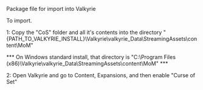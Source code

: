 Package file for import into Valkyrie

To import.

1: Copy the "CoS" folder and all it's contents into the directory "{PATH_TO_VALKYRIE_INSTALL}\Valkyrie\valkyrie_Data\StreamingAssets\content\MoM"

*** On Windows standard install, that directory is "C:\Program Files (x86)\Valkyrie\valkyrie_Data\StreamingAssets\content\MoM" ***

2: Open Valkyrie and go to Content, Expansions, and then enable "Curse of Set"
